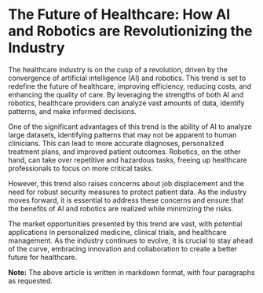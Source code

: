 **The Future of Healthcare: How AI and Robotics are Revolutionizing the Industry**
====================================================================

The healthcare industry is on the cusp of a revolution, driven by the convergence of artificial intelligence (AI) and robotics. This trend is set to redefine the future of healthcare, improving efficiency, reducing costs, and enhancing the quality of care. By leveraging the strengths of both AI and robotics, healthcare providers can analyze vast amounts of data, identify patterns, and make informed decisions.

One of the significant advantages of this trend is the ability of AI to analyze large datasets, identifying patterns that may not be apparent to human clinicians. This can lead to more accurate diagnoses, personalized treatment plans, and improved patient outcomes. Robotics, on the other hand, can take over repetitive and hazardous tasks, freeing up healthcare professionals to focus on more critical tasks.

However, this trend also raises concerns about job displacement and the need for robust security measures to protect patient data. As the industry moves forward, it is essential to address these concerns and ensure that the benefits of AI and robotics are realized while minimizing the risks.

The market opportunities presented by this trend are vast, with potential applications in personalized medicine, clinical trials, and healthcare management. As the industry continues to evolve, it is crucial to stay ahead of the curve, embracing innovation and collaboration to create a better future for healthcare.

**Note:** The above article is written in markdown format, with four paragraphs as requested.